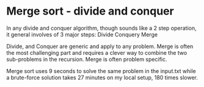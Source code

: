 # Merge sort - divide and conquer

In any divide and conquer algorithm, though sounds like a 2 step operation, it general involves of 3 major steps:
Divide
Conquery
Merge

Divide, and Conquer are generic and apply to any problem. Merge is often the most challenging part and requires a clever way to combine the two sub-problems in the recursion. Merge is often problem specific. 

Merge sort uses 9 seconds to solve the same problem in the input.txt while a brute-force solution takes 27 minutes on my local setup, 180 times slower. 
